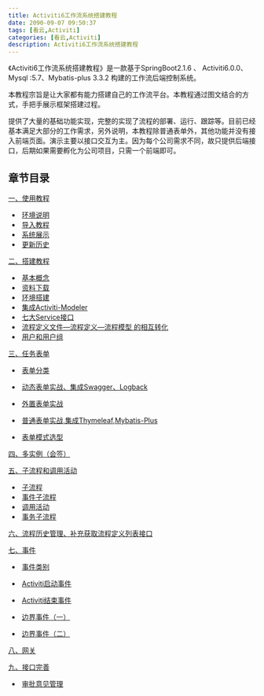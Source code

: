 ```yaml
---
title: Activiti6工作流系统搭建教程
date: 2090-09-07 09:50:37
tags: [看云,Activiti]
categories: [看云,Activiti]
description: Activiti6工作流系统搭建教程
---
```


《Activiti6工作流系统搭建教程》是一款基于SpringBoot2.1.6 、 Activiti6.0.0、Mysql :5.7、Mybatis-plus 3.3.2 构建的工作流后端控制系统。

本教程宗旨是让大家都有能力搭建自己的工作流平台。本教程通过图文结合的方式，手把手展示框架搭建过程。

提供了大量的基础功能实现，完整的实现了流程的部署、运行、跟踪等。目前已经基本满足大部分的工作需求，另外说明，本教程除普通表单外，其他功能并没有接入前端页面。演示主要以接口交互为主。因为每个公司需求不同，故只提供后端接口，后期如果需要孵化为公司项目，只需一个前端即可。



## 章节目录

[一、使用教程](https://www.kancloud.cn/gaoyipeng/garnett/1822588)

- ​     [环境说明](https://www.kancloud.cn/gaoyipeng/garnett/1822589)
- ​     [导入教程](https://www.kancloud.cn/gaoyipeng/garnett/1822590)
- ​    [系统展示](https://www.kancloud.cn/gaoyipeng/garnett/1822591)
- ​     [更新历史](https://www.kancloud.cn/gaoyipeng/garnett/1846895)

[二、搭建教程](https://www.kancloud.cn/gaoyipeng/garnett/1822592)

- ​     [基本概念](https://www.kancloud.cn/gaoyipeng/garnett/1822593)
- ​     [资料下载](https://www.kancloud.cn/gaoyipeng/garnett/1902086)
- ​     [环境搭建](https://www.kancloud.cn/gaoyipeng/garnett/1822594)
- ​     [集成Activiti-Modeler](https://www.kancloud.cn/gaoyipeng/garnett/1822595)
- ​    [七大Service接口](https://www.kancloud.cn/gaoyipeng/garnett/1822596)
- ​     [流程定义文件—流程定义—流程模型 的相互转化](https://www.kancloud.cn/gaoyipeng/garnett/1822597)
- ​     [用户和用户组](https://www.kancloud.cn/gaoyipeng/garnett/1822598)

[三、任务表单](https://www.kancloud.cn/gaoyipeng/garnett/1881703)

- ​     [表单分类](https://www.kancloud.cn/gaoyipeng/garnett/1822599)

- ​     [动态表单实战、集成Swagger、Logback](https://www.kancloud.cn/gaoyipeng/garnett/1822600)

- ​    [外置表单实战](https://www.kancloud.cn/gaoyipeng/garnett/1822601)

- ​    [普通表单实战,集成Thymeleaf,Mybatis-Plus](https://www.kancloud.cn/gaoyipeng/garnett/1822602)

- ​    [表单模式选型](https://www.kancloud.cn/gaoyipeng/garnett/1822603)

  

[四、多实例（会签）](https://www.kancloud.cn/gaoyipeng/garnett/1822604)

[五、子流程和调用活动](https://www.kancloud.cn/gaoyipeng/garnett/1881704)

- ​    [子流程](https://www.kancloud.cn/gaoyipeng/garnett/1822605)
- ​     [事件子流程](https://www.kancloud.cn/gaoyipeng/garnett/1822606)
- ​     [调用活动](https://www.kancloud.cn/gaoyipeng/garnett/1822607)
- ​     [事务子流程](https://www.kancloud.cn/gaoyipeng/garnett/1902087)

[六、流程历史管理、补充获取流程定义列表接口](https://www.kancloud.cn/gaoyipeng/garnett/1846896)

 [七、事件](https://www.kancloud.cn/gaoyipeng/garnett/1881705)

- ​     [事件类别](https://www.kancloud.cn/gaoyipeng/garnett/1902088)

- ​     [Activiti启动事件](https://www.kancloud.cn/gaoyipeng/garnett/1881706)

- ​     [Activiti结束事件](https://www.kancloud.cn/gaoyipeng/garnett/1902089)

- ​     [边界事件（一）](https://www.kancloud.cn/gaoyipeng/garnett/1902090)

- ​     [边界事件（二）](https://www.kancloud.cn/gaoyipeng/garnett/1902091)

  

 [八、网关](https://www.kancloud.cn/gaoyipeng/garnett/1912370)

 [九、接口完善](https://www.kancloud.cn/gaoyipeng/garnett/1912371)

- ​	  [审批意见管理](https://www.kancloud.cn/gaoyipeng/garnett/1912372)

